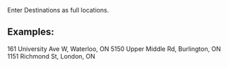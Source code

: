 Enter Destinations as full locations. 
## Examples:   

161 University Ave W, Waterloo, ON
5150 Upper Middle Rd, Burlington, ON
1151 Richmond St, London, ON
